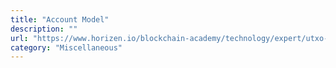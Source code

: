 ```yaml
---
title: "Account Model"
description: ""
url: "https://www.horizen.io/blockchain-academy/technology/expert/utxo-vs-account-model"
category: "Miscellaneous"
---
```

